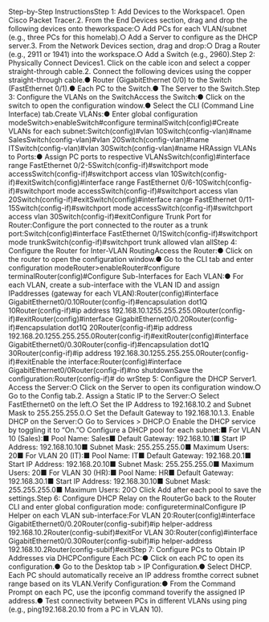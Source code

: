 Step-by-Step InstructionsStep 1: Add Devices to the Workspace1. Open Cisco Packet Tracer.2. From the End Devices section, drag and drop the following devices onto theworkspace:○ Add PCs for each VLAN/subnet (e.g., three PCs for this homelab).○ Add a Server to configure as the DHCP server.3. From the Network Devices section, drag and drop:○ Drag a Router (e.g., 2911 or 1941) into the workspace.○ Add a Switch (e.g., 2960).Step 2: Physically Connect Devices1. Click on the cable icon and select a copper straight-through cable.2. Connect the following devices using the copper straight-through cable.● Router (GigabitEthernet 0/0) to the Switch (FastEthernet 0/1).● Each PC to the Switch.● The Server to the Switch.Step 3: Configure the VLANs on the SwitchAccess the Switch:● Click on the switch to open the configuration window.● Select the CLI (Command Line Interface) tab.Create VLANs:● Enter global configuration modeSwitch>enableSwitch#configure terminalSwitch(config)#Create VLANs for each subnet:Switch(config)#vlan 10Switch(config-vlan)#name SalesSwitch(config-vlan)#vlan 20Switch(config-vlan)#name ITSwitch(config-vlan)#vlan 30Switch(config-vlan)#name HRAssign VLANs to Ports:● Assign PC ports to respective VLANsSwitch(config)#interface range FastEthernet 0/2-5Switch(config-if)#switchport mode accessSwitch(config-if)#switchport access vlan 10Switch(config-if)#exitSwitch(config)#interface range FastEthernet 0/6-10Switch(config-if)#switchport mode accessSwitch(config-if)#switchport access vlan 20Switch(config-if)#exitSwitch(config)#interface range FastEthernet 0/11-15Switch(config-if)#switchport mode accessSwitch(config-if)#switchport access vlan 30Switch(config-if)#exitConfigure Trunk Port for Router:Configure the port connected to the router as a trunk port:Switch(config)#interface FastEthernet 0/1Switch(config-if)#switchport mode trunkSwitch(config-if)#switchport trunk allowed vlan allStep 4: Configure the Router for Inter-VLAN RoutingAccess the Router:● Click on the router to open the configuration window.● Go to the CLI tab and enter configuration modeRouter>enableRouter#configure terminalRouter(config)#Configure Sub-Interfaces for Each VLAN:● For each VLAN, create a sub-interface with the VLAN ID and assign IPaddresses (gateway for each VLAN):Router(config)#interface GigabitEthernet0/0.10Router(config-if)#encapsulation dot1Q 10Router(config-if)#ip address 192.168.10.1255.255.255.0Router(config-if)#exitRouter(config)#interface GigabitEthernet0/0.20Router(config-if)#encapsulation dot1Q 20Router(config-if)#ip address 192.168.20.1255.255.255.0Router(config-if)#exitRouter(config)#interface GigabitEthernet0/0.30Router(config-if)#encapsulation dot1Q 30Router(config-if)#ip address 192.168.30.1255.255.255.0Router(config-if)#exitEnable the interface:Router(config)#interface GigabitEthernet0/0Router(config-if)#no shutdownSave the configuration:Router(config-if)# do wrStep 5: Configure the DHCP Server1. Access the Server:○ Click on the Server to open its configuration window.○ Go to the Config tab.2. Assign a Static IP to the Server:○ Select FastEthernet0 on the left.○ Set the IP Address to 192.168.10.2 and Subnet Mask to 255.255.255.0.○ Set the Default Gateway to 192.168.10.1.3. Enable DHCP on the Server:○ Go to Services > DHCP.○ Enable the DHCP service by toggling it to “On.”○ Configure a DHCP pool for each subnet:■ For VLAN 10 (Sales):■ Pool Name: Sales■ Default Gateway: 192.168.10.1■ Start IP Address: 192.168.10.10■ Subnet Mask: 255.255.255.0■ Maximum Users: 20■ For VLAN 20 (IT):■ Pool Name: IT■ Default Gateway: 192.168.20.1■ Start IP Address: 192.168.20.10■ Subnet Mask: 255.255.255.0■ Maximum Users: 20■ For VLAN 30 (HR):■ Pool Name: HR■ Default Gateway: 192.168.30.1■ Start IP Address: 192.168.30.10■ Subnet Mask: 255.255.255.0■ Maximum Users: 20○ Click Add after each pool to save the settings.Step 6: Configure DHCP Relay on the RouterGo back to the Router CLI and enter global configuration mode: configureterminalConfigure IP Helper on each VLAN sub-interface:For VLAN 20:Router(config)#interface GigabitEthernet0/0.20Router(config-subif)#ip helper-address 192.168.10.2Router(config-subif)#exitFor VLAN 30:Router(config)#interface GigabitEthernet0/0.30Router(config-subif)#ip helper-address 192.168.10.2Router(config-subif)#exitStep 7: Configure PCs to Obtain IP Addresses via DHCPConfigure Each PC:● Click on each PC to open its configuration.● Go to the Desktop tab > IP Configuration.● Select DHCP. Each PC should automatically receive an IP address fromthe correct subnet range based on its VLAN.Verify Configuration:● From the Command Prompt on each PC, use the ipconfig command toverify the assigned IP address.● Test connectivity between PCs in different VLANs using ping (e.g., ping192.168.20.10 from a PC in VLAN 10).
